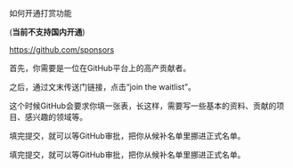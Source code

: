 如何开通打赏功能

(**当前不支持国内开通**)

https://github.com/sponsors

首先，你需要是一位在GitHub平台上的高产贡献者。

之后，通过文末传送门链接，点击“join the waitlist”。

这个时候GitHub会要求你填一张表，长这样，需要写一些基本的资料、贡献的项目、感兴趣的领域等。

填完提交，就可以等GitHub审批，把你从候补名单里挪进正式名单。

填完提交，就可以等GitHub审批，把你从候补名单里挪进正式名单。